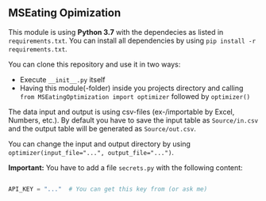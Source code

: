 ## MSEating Opimization

This module is using **Python 3.7** with the dependecies as
listed in `requirements.txt`. You can install all dependencies 
by using `pip install -r requirements.txt`.

You can clone this repository and use it in two ways:
* Execute `__init__.py` itself
* Having this module(-folder) inside you projects directory 
and calling `from MSEatingOptimization import optimizer` 
followed by `optimizer()`

The data input and output is using csv-files (ex-/importable 
by Excel, Numbers, etc.). By default you have to save the input 
table as `Source/in.csv` and the output table will be generated
as `Source/out.csv`.

You can change the input and output directory by using 
`optimizer(input_file="...", output_file="...")`.

**Important:**
You have to add a file `secrets.py` with the following content:
```python

API_KEY = "..."  # You can get this key from (or ask me)

```
